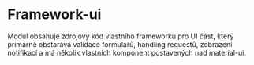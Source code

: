 # Framework-ui

Modul obsahuje zdrojový kód vlastního frameworku pro UI část, který primárně obstarává validace formulářů, handling requestů, zobrazení notifikací a má několik vlastních komponent postavených nad material-ui.